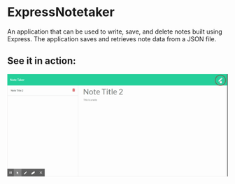 # ExpressNotetaker
An application that can be used to write, save, and delete notes built using Express. The application saves and retrieves note data from a JSON file.

## See it in action:

![](NoteTaker.gif)
